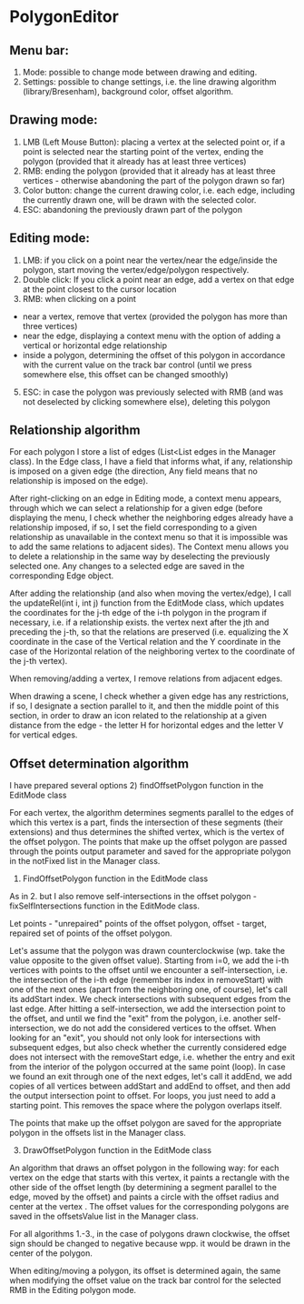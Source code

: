 # PolygonEditor

## Menu bar:
1) Mode: possible to change mode between drawing and editing.
2) Settings: possible to change settings, i.e. the line drawing algorithm (library/Bresenham), background color, offset algorithm.

## Drawing mode:
1) LMB (Left Mouse Button): placing a vertex at the selected point or, if a point is selected near the starting point of the vertex, ending the polygon (provided that it already has at least three vertices)
2) RMB: ending the polygon (provided that it already has at least three vertices - otherwise abandoning the part of the polygon drawn so far)
3) Color button: change the current drawing color, i.e. each edge, including the currently drawn one, will be drawn with the selected color.
4) ESC: abandoning the previously drawn part of the polygon

## Editing mode:
1) LMB: if you click on a point near the vertex/near the edge/inside the polygon, start moving the vertex/edge/polygon respectively.
2) Double click: If you click a point near an edge, add a vertex on that edge at the point closest to the cursor location
3) RMB: when clicking on a point
- near a vertex, remove that vertex (provided the polygon has more than three vertices)
- near the edge, displaying a context menu with the option of adding a vertical or horizontal edge relationship
- inside a polygon, determining the offset of this polygon in accordance with the current value on the track bar control (until we press somewhere else, this offset can be changed smoothly)
5) ESC: in case the polygon was previously selected with RMB (and was not deselected by clicking somewhere else), deleting this polygon

## Relationship algorithm

For each polygon I store a list of edges (List<List<Edge> edges in the Manager class). In the Edge class, I have a field that informs what, if any, relationship is imposed on a given edge (the direction, Any field means that no 
relationship is imposed on the edge).

After right-clicking on an edge in Editing mode, a context menu appears, through which we can select a relationship for a given edge (before displaying the menu, I check whether the neighboring edges already have a relationship imposed, 
if so, I set the field corresponding to a given relationship as unavailable in the context menu so that it is impossible was to add the same relations to adjacent sides). The Context menu allows you to delete a relationship in the same 
way by deselecting the previously selected one. Any changes to a selected edge are saved in the corresponding Edge object.

After adding the relationship (and also when moving the vertex/edge), I call the updateRel(int i, int j) function from the EditMode class, which updates the coordinates for the j-th edge of the i-th polygon in the program if necessary, 
i.e. if a relationship exists. the vertex next after the jth and preceding the j-th, so that the relations are preserved (i.e. equalizing the X coordinate in the case of the Vertical relation and the Y coordinate in the case of the 
Horizontal relation of the neighboring vertex to the coordinate of the j-th vertex).

When removing/adding a vertex, I remove relations from adjacent edges.

When drawing a scene, I check whether a given edge has any restrictions, if so, I designate a section parallel to it, and then the middle point of this section, in order to draw an icon related to the relationship at a given distance 
from the edge - the letter H for horizontal edges and the letter V for vertical edges.

## Offset determination algorithm
I have prepared several options
2) findOffsetPolygon function in the EditMode class

For each vertex, the algorithm determines segments parallel to the edges of which this vertex is a part, finds the intersection of these segments (their extensions) and thus determines the shifted vertex, which is the vertex of the offset 
polygon. The points that make up the offset polygon are passed through the points output parameter and saved for the appropriate polygon in the notFixed list in the Manager class.

1) FindOffsetPolygon function in the EditMode class

As in 2. but I also remove self-intersections in the offset polygon - fixSelfIntersections function in the EditMode class.

Let points - "unrepaired" points of the offset polygon, offset - target, repaired set of points of the offset polygon.

Let's assume that the polygon was drawn counterclockwise (wp. take the value opposite to the given offset value).
Starting from i=0, we add the i-th vertices with points to the offset until we encounter a self-intersection, i.e. the intersection of the i-th edge (remember its index in removeStart) with one of the next ones (apart from the neighboring 
one, of course), let's call its addStart index. We check intersections with subsequent edges from the last edge. After hitting a self-intersection, we add the intersection point to the offset, and until we find the "exit" from the polygon, 
i.e. another self-intersection, we do not add the considered vertices to the offset. When looking for an "exit", you should not only look for intersections with subsequent edges, but also check whether the currently considered edge does not 
intersect with the removeStart edge, i.e. whether the entry and exit from the interior of the polygon occurred at the same point (loop). In case we found an exit through one of the next edges, let's call it addEnd, we add copies of all 
vertices between addStart and addEnd to offset, and then add the output intersection point to offset. For loops, you just need to add a starting point. This removes the space where the polygon overlaps itself.

The points that make up the offset polygon are saved for the appropriate polygon in the offsets list in the Manager class.

3) DrawOffsetPolygon function in the EditMode class

An algorithm that draws an offset polygon in the following way: for each vertex on the edge that starts with this vertex, it paints a rectangle with the other side of the offset length (by determining a segment parallel to the edge, 
moved by the offset) and paints a circle with the offset radius and center at the vertex . The offset values for the corresponding polygons are saved in the offsetsValue list in the Manager class.

For all algorithms 1.-3., in the case of polygons drawn clockwise, the offset sign should be changed to negative because wpp. it would be drawn in the center of the polygon.

When editing/moving a polygon, its offset is determined again, the same when modifying the offset value on the track bar control for the selected RMB in the Editing polygon mode.
